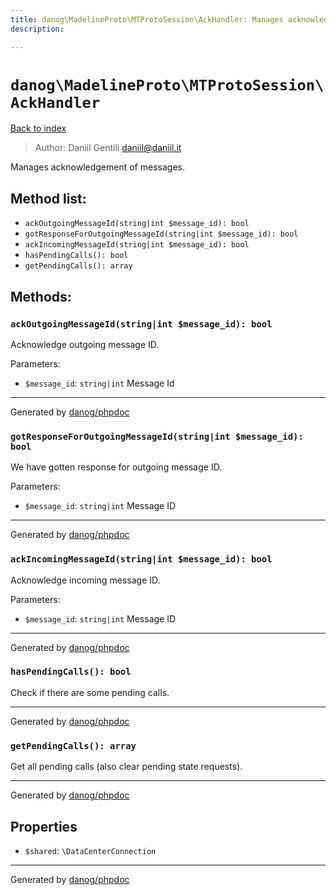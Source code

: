 ```yaml
---
title: danog\MadelineProto\MTProtoSession\AckHandler: Manages acknowledgement of messages.
description: 

---
```

# `danog\MadelineProto\MTProtoSession\AckHandler`
[Back to index](../../../index.md)

> Author: Daniil Gentili <daniil@daniil.it>  
  

Manages acknowledgement of messages.  




## Method list:
* `ackOutgoingMessageId(string|int $message_id): bool`
* `gotResponseForOutgoingMessageId(string|int $message_id): bool`
* `ackIncomingMessageId(string|int $message_id): bool`
* `hasPendingCalls(): bool`
* `getPendingCalls(): array`

## Methods:
### `ackOutgoingMessageId(string|int $message_id): bool`

Acknowledge outgoing message ID.


Parameters:
* `$message_id`: `string|int` Message Id  


---
Generated by [danog/phpdoc](https://phpdoc.daniil.it)

### `gotResponseForOutgoingMessageId(string|int $message_id): bool`

We have gotten response for outgoing message ID.


Parameters:
* `$message_id`: `string|int` Message ID  


---
Generated by [danog/phpdoc](https://phpdoc.daniil.it)

### `ackIncomingMessageId(string|int $message_id): bool`

Acknowledge incoming message ID.


Parameters:
* `$message_id`: `string|int` Message ID  


---
Generated by [danog/phpdoc](https://phpdoc.daniil.it)

### `hasPendingCalls(): bool`

Check if there are some pending calls.


---
Generated by [danog/phpdoc](https://phpdoc.daniil.it)

### `getPendingCalls(): array`

Get all pending calls (also clear pending state requests).


---
Generated by [danog/phpdoc](https://phpdoc.daniil.it)

## Properties
* `$shared`: `\DataCenterConnection` 
---
Generated by [danog/phpdoc](https://phpdoc.daniil.it)
